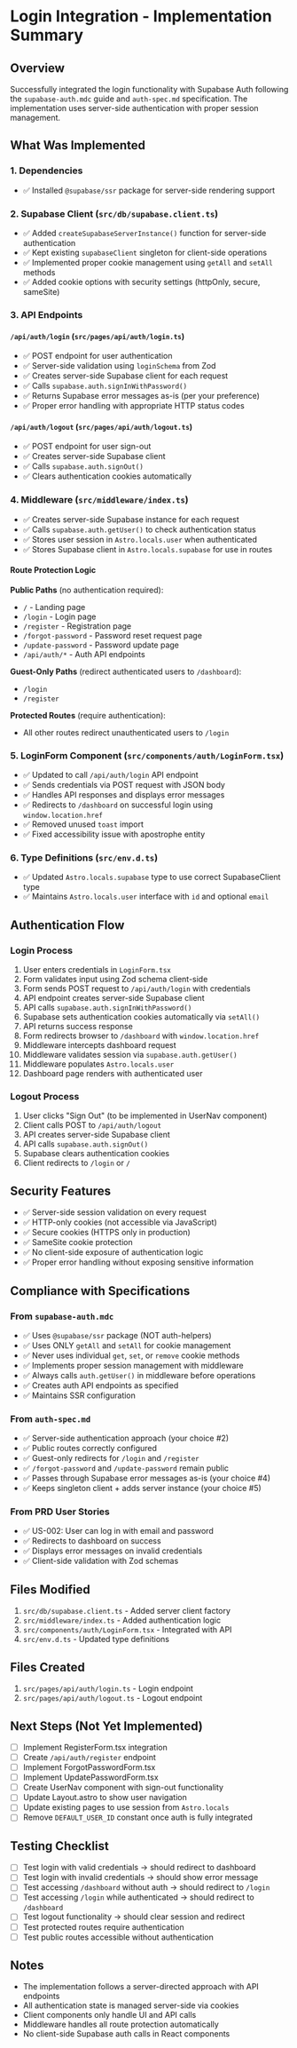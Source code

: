 # Login Integration - Implementation Summary

## Overview
Successfully integrated the login functionality with Supabase Auth following the `supabase-auth.mdc` guide and `auth-spec.md` specification. The implementation uses server-side authentication with proper session management.

## What Was Implemented

### 1. Dependencies
- ✅ Installed `@supabase/ssr` package for server-side rendering support

### 2. Supabase Client (`src/db/supabase.client.ts`)
- ✅ Added `createSupabaseServerInstance()` function for server-side authentication
- ✅ Kept existing `supabaseClient` singleton for client-side operations
- ✅ Implemented proper cookie management using `getAll` and `setAll` methods
- ✅ Added cookie options with security settings (httpOnly, secure, sameSite)

### 3. API Endpoints

#### `/api/auth/login` (`src/pages/api/auth/login.ts`)
- ✅ POST endpoint for user authentication
- ✅ Server-side validation using `loginSchema` from Zod
- ✅ Creates server-side Supabase client for each request
- ✅ Calls `supabase.auth.signInWithPassword()`
- ✅ Returns Supabase error messages as-is (per your preference)
- ✅ Proper error handling with appropriate HTTP status codes

#### `/api/auth/logout` (`src/pages/api/auth/logout.ts`)
- ✅ POST endpoint for user sign-out
- ✅ Creates server-side Supabase client
- ✅ Calls `supabase.auth.signOut()`
- ✅ Clears authentication cookies automatically

### 4. Middleware (`src/middleware/index.ts`)
- ✅ Creates server-side Supabase instance for each request
- ✅ Calls `supabase.auth.getUser()` to check authentication status
- ✅ Stores user session in `Astro.locals.user` when authenticated
- ✅ Stores Supabase client in `Astro.locals.supabase` for use in routes

#### Route Protection Logic
**Public Paths** (no authentication required):
- `/` - Landing page
- `/login` - Login page
- `/register` - Registration page
- `/forgot-password` - Password reset request page
- `/update-password` - Password update page
- `/api/auth/*` - Auth API endpoints

**Guest-Only Paths** (redirect authenticated users to `/dashboard`):
- `/login`
- `/register`

**Protected Routes** (require authentication):
- All other routes redirect unauthenticated users to `/login`

### 5. LoginForm Component (`src/components/auth/LoginForm.tsx`)
- ✅ Updated to call `/api/auth/login` API endpoint
- ✅ Sends credentials via POST request with JSON body
- ✅ Handles API responses and displays error messages
- ✅ Redirects to `/dashboard` on successful login using `window.location.href`
- ✅ Removed unused `toast` import
- ✅ Fixed accessibility issue with apostrophe entity

### 6. Type Definitions (`src/env.d.ts`)
- ✅ Updated `Astro.locals.supabase` type to use correct SupabaseClient type
- ✅ Maintains `Astro.locals.user` interface with `id` and optional `email`

## Authentication Flow

### Login Process
1. User enters credentials in `LoginForm.tsx`
2. Form validates input using Zod schema client-side
3. Form sends POST request to `/api/auth/login` with credentials
4. API endpoint creates server-side Supabase client
5. API calls `supabase.auth.signInWithPassword()`
6. Supabase sets authentication cookies automatically via `setAll()`
7. API returns success response
8. Form redirects browser to `/dashboard` with `window.location.href`
9. Middleware intercepts dashboard request
10. Middleware validates session via `supabase.auth.getUser()`
11. Middleware populates `Astro.locals.user`
12. Dashboard page renders with authenticated user

### Logout Process
1. User clicks "Sign Out" (to be implemented in UserNav component)
2. Client calls POST to `/api/auth/logout`
3. API creates server-side Supabase client
4. API calls `supabase.auth.signOut()`
5. Supabase clears authentication cookies
6. Client redirects to `/login` or `/`

## Security Features
- ✅ Server-side session validation on every request
- ✅ HTTP-only cookies (not accessible via JavaScript)
- ✅ Secure cookies (HTTPS only in production)
- ✅ SameSite cookie protection
- ✅ No client-side exposure of authentication logic
- ✅ Proper error handling without exposing sensitive information

## Compliance with Specifications

### From `supabase-auth.mdc`
- ✅ Uses `@supabase/ssr` package (NOT auth-helpers)
- ✅ Uses ONLY `getAll` and `setAll` for cookie management
- ✅ Never uses individual `get`, `set`, or `remove` cookie methods
- ✅ Implements proper session management with middleware
- ✅ Always calls `auth.getUser()` in middleware before operations
- ✅ Creates auth API endpoints as specified
- ✅ Maintains SSR configuration

### From `auth-spec.md`
- ✅ Server-side authentication approach (your choice #2)
- ✅ Public routes correctly configured
- ✅ Guest-only redirects for `/login` and `/register`
- ✅ `/forgot-password` and `/update-password` remain public
- ✅ Passes through Supabase error messages as-is (your choice #4)
- ✅ Keeps singleton client + adds server instance (your choice #5)

### From PRD User Stories
- ✅ US-002: User can log in with email and password
- ✅ Redirects to dashboard on success
- ✅ Displays error messages on invalid credentials
- ✅ Client-side validation with Zod schemas

## Files Modified
1. `src/db/supabase.client.ts` - Added server client factory
2. `src/middleware/index.ts` - Added authentication logic
3. `src/components/auth/LoginForm.tsx` - Integrated with API
4. `src/env.d.ts` - Updated type definitions

## Files Created
1. `src/pages/api/auth/login.ts` - Login endpoint
2. `src/pages/api/auth/logout.ts` - Logout endpoint

## Next Steps (Not Yet Implemented)
- [ ] Implement RegisterForm.tsx integration
- [ ] Create `/api/auth/register` endpoint
- [ ] Implement ForgotPasswordForm.tsx
- [ ] Implement UpdatePasswordForm.tsx
- [ ] Create UserNav component with sign-out functionality
- [ ] Update Layout.astro to show user navigation
- [ ] Update existing pages to use session from `Astro.locals`
- [ ] Remove `DEFAULT_USER_ID` constant once auth is fully integrated

## Testing Checklist
- [ ] Test login with valid credentials → should redirect to dashboard
- [ ] Test login with invalid credentials → should show error message
- [ ] Test accessing `/dashboard` without auth → should redirect to `/login`
- [ ] Test accessing `/login` while authenticated → should redirect to `/dashboard`
- [ ] Test logout functionality → should clear session and redirect
- [ ] Test protected routes require authentication
- [ ] Test public routes accessible without authentication

## Notes
- The implementation follows a server-directed approach with API endpoints
- All authentication state is managed server-side via cookies
- Client components only handle UI and API calls
- Middleware handles all route protection automatically
- No client-side Supabase auth calls in React components

